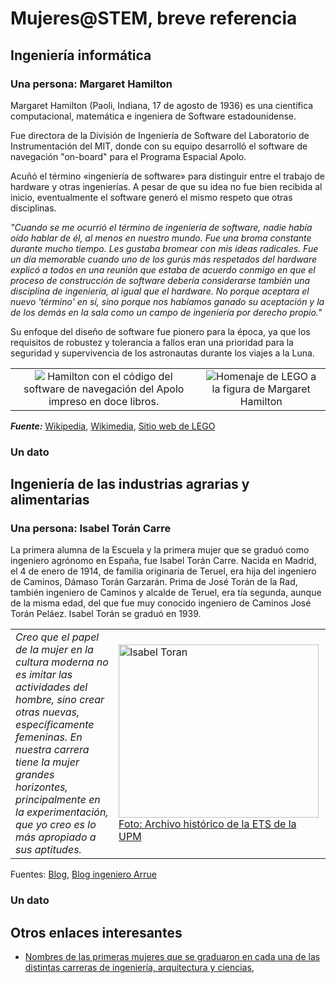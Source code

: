 # Mujeres@STEM, breve referencia

## Ingeniería informática

### Una persona: Margaret Hamilton

Margaret Hamilton (Paoli, Indiana, 17 de agosto de 1936) es una científica computacional, matemática e ingeniera de Software estadounidense.

Fue directora de la División de Ingeniería de Software del Laboratorio de Instrumentación del MIT, donde con su equipo desarrolló el software de navegación "on-board" para el Programa Espacial Apolo.

Acuñó el término «ingeniería de software» para distinguir entre el trabajo de hardware y otras ingenierías. A pesar de que su idea no fue bien recibida al inicio, eventualmente el software generó el mismo respeto que otras disciplinas.

*"Cuando se me ocurrió el término de ingeniería de software, nadie había oído hablar de él, al menos en nuestro mundo. Fue una broma constante durante mucho tiempo. Les gustaba bromear con mis ideas radicales. Fue un día memorable cuando uno de los gurús más respetados del hardware explicó a todos en una reunión que estaba de acuerdo conmigo en que el proceso de construcción de software debería considerarse también una disciplina de ingeniería, al igual que el hardware. No porque aceptara el nuevo 'término' en sí, sino porque nos habíamos ganado su aceptación y la de los demás en la sala como un campo de ingeniería por derecho propio."*

Su enfoque del diseño de software fue pionero para la época, ya que los requisitos de robustez y tolerancia a fallos eran una prioridad para la seguridad y supervivencia de los astronautas durante los viajes a la Luna.

|||
:-:|:-:
![](https://upload.wikimedia.org/wikipedia/commons/thumb/d/db/Margaret_Hamilton_-_restoration.jpg/800px-Margaret_Hamilton_-_restoration.jpg) Hamilton con el código del software de navegación del Apolo impreso en doce libros.|![](https://www.lego.com/cdn/cs/set/assets/blt138c3236c6261f91/21312_alt2.jpg)Homenaje de LEGO a la figura de Margaret Hamilton

***Fuente:*** [Wikipedia](https://es.wikipedia.org/wiki/Margaret_Hamilton_(cient%C3%ADfica)), [Wikimedia](https://upload.wikimedia.org/wikipedia/commons/thumb/d/db/Margaret_Hamilton_-_restoration.jpg/800px-Margaret_Hamilton_-_restoration.jpg), [Sitio web de LEGO](https://www.lego.com/es-us/product/women-of-nasa-21312#blt138c3236c6261f91)

### Un dato

## Ingeniería de las industrias agrarias y alimentarias

### Una persona: Isabel Torán Carre

La primera alumna de la Escuela y la primera mujer que se graduó como ingeniero agrónomo en España, fue Isabel Torán Carre. Nacida en Madrid, el 4 de enero de 1914, de familia originaria de Teruel, era hija del ingeniero de Caminos, Dámaso Torán Garzarán. Prima de José Torán de la Rad, también ingeniero de Caminos y alcalde de Teruel, era tía segunda, aunque de la misma edad, del que fue muy conocido ingeniero de Caminos José Torán Peláez. Isabel Torán se graduó en 1939. 

|||
-|-
*Creo que el papel de la mujer en la cultura moderna no es imitar las actividades del hombre, sino crear otras nuevas, específicamente femeninas. En nuestra carrera tiene la mujer grandes horizontes, principalmente en la experimentación, que yo creo es lo más apropiado a sus aptitudes.*|<a data-flickr-embed="true" href="https://www.flickr.com/photos/etsiaab/48379384326/in/album-72157709895559282/" title="Isabel Toran"><img src="https://live.staticflickr.com/65535/48379384326_19aed90a70_n.jpg" width="320" height="277" alt="Isabel Toran"></a>[Foto: Archivo histórico de la ETS de la UPM](https://www.flickr.com/photos/etsiaab/albums/72157709895559282/with/48379384326/)


Fuentes: [Blog](https://jaeinnova.wordpress.com/2021/09/05/isabel-toran-carre-y-otros-alumnos-de-la-escuela-superior-de-ingenieros-agronomos-en-el-curso-1935-1936/), [Blog ingeniero Arrue](https://ingenieroarrue.wordpress.com/2021/01/29/mujeres-en-la-escuela-de-agronomos-las-pioneras/)

### Un dato

## Otros enlaces interesantes

- [Nombres de las primeras mujeres que se graduaron en cada una de las distintas carreras de ingeniería, arquitectura y ciencias](https://www.upm.es/sfs/Rectorado/Gerencia/Igualdad/Eventos_Congresos/Panelesexposic%c3%b3n.pdf), 